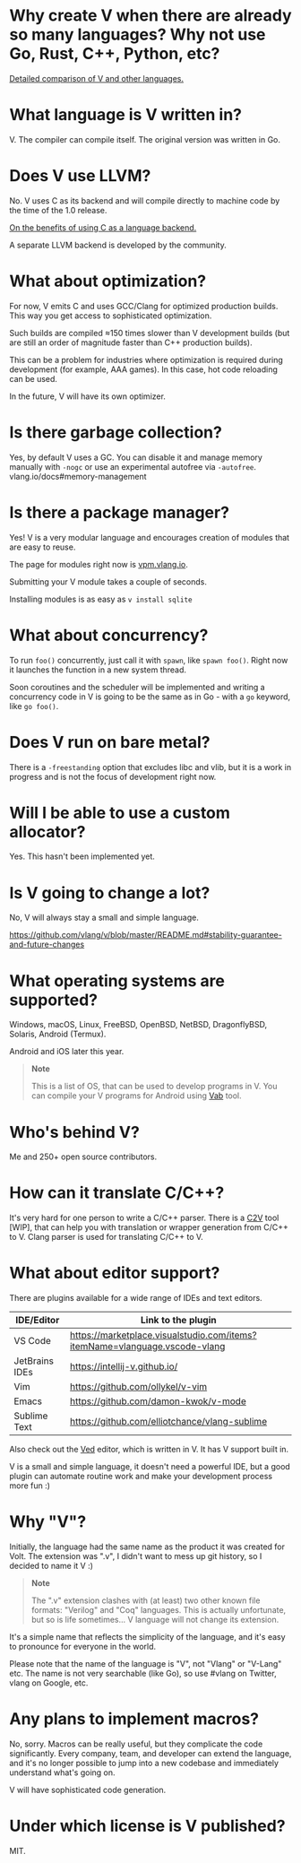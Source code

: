 # Why create V when there are already so many languages? Why not use Go, Rust, C++, Python, etc?

<a href="https://vlang.io/compare" target="_blank">Detailed comparison of V and other languages.</a>

# What language is V written in?

V. The compiler can compile itself. The original version was written in Go.

# Does V use LLVM?

No. V uses C as its backend and will compile directly to machine code by the time of the 1.0 release.

<a href="https://github.com/vlang/v/wiki/On-the-benefits-of-using-C-as-a-language-backend">On the benefits of using C as a language backend.</a>

A separate LLVM backend is developed by the community.

# What about optimization?

For now, V emits C and uses GCC/Clang for optimized production builds. This way you get access to sophisticated optimization.

Such builds are compiled ≈150 times slower than V development builds (but are still an order of magnitude faster than C++ production builds).

This can be a problem for industries where optimization is required during development (for example, AAA games). In this case, hot code reloading can be used.

In the future, V will have its own optimizer.

# Is there garbage collection?

Yes, by default V uses a GC. You can disable it and manage memory manually with `-nogc` or use an experimental autofree via `-autofree`. vlang.io/docs#memory-management

# Is there a package manager?

Yes! V is a very modular language and encourages creation of modules that are easy to reuse.

The page for modules right now is [vpm.vlang.io](https://vpm.vlang.io/).

Submitting your V module takes a couple of seconds.

Installing modules is as easy as `v install sqlite`

# What about concurrency?

To run `foo()` concurrently, just call it with `spawn`, like `spawn foo()`. Right now it launches the function in a new system thread.

Soon coroutines and the scheduler will be implemented and writing a concurrency code in V is going to be the same as in Go - with a `go` keyword, like `go foo()`.

# Does V run on bare metal?

There is a `-freestanding` option that excludes libc and vlib, but it is a work in progress and is not the focus of development right now.

# Will I be able to use a custom allocator?

Yes. This hasn't been implemented yet.

# Is V going to change a lot?

No, V will always stay a small and simple language.

https://github.com/vlang/v/blob/master/README.md#stability-guarantee-and-future-changes

# What operating systems are supported?

Windows, macOS, Linux, FreeBSD, OpenBSD, NetBSD, DragonflyBSD, Solaris, Android (Termux).

Android and iOS later this year.

> **Note**
>
> This is a list of OS, that can be used to develop programs in V.
> You can compile your V programs for Android using [Vab](https://github.com/vlang/vab) tool.

# Who's behind V?

Me and 250+ open source contributors.

# How can it translate C/C++?

It's very hard for one person to write a C/C++ parser. There is a [C2V](https://github.com/vlang/c2v) tool [WIP], that can help you with translation or wrapper generation from C/C++ to V. Clang parser is used for translating C/C++ to V.

# What about editor support?

There are plugins available for a wide range of IDEs and text editors.

| IDE/Editor     | Link to the plugin                                                         |
|----------------|----------------------------------------------------------------------------|
| VS Code        | https://marketplace.visualstudio.com/items?itemName=vlanguage.vscode-vlang |
| JetBrains IDEs | https://intellij-v.github.io/                                              |
| Vim            | https://github.com/ollykel/v-vim                                           |
| Emacs          | https://github.com/damon-kwok/v-mode                                       |
| Sublime Text   | https://github.com/elliotchance/vlang-sublime                              |

Also check out the <a href="https://github.com/vlang/ved">Ved</a> editor, which is written in V. It has V support built in.

V is a small and simple language, it doesn't need a powerful IDE, but a good plugin can automate routine work and make your development process more fun :)

# Why "V"?

Initially, the language had the same name as the product it was created for Volt. The extension was ".v", I didn't want to mess up git history, so I decided to name it V :)

> **Note**
>
> The ".v" extension clashes with (at least) two other known file formats: "Verilog" and "Coq" languages.
> This is actually unfortunate, but so is life sometimes... V language will not change its extension.

It's a simple name that reflects the simplicity of the language, and it's easy to pronounce for everyone in the world.

Please note that the name of the language is "V", not "Vlang" or "V-Lang" etc.
The name is not very searchable (like Go), so use #vlang on Twitter, vlang on Google, etc.

# Any plans to implement macros?

No, sorry. Macros can be really useful, but they complicate the code significantly. Every company, team, and developer can extend the language, and it's no longer possible to jump into a new codebase and immediately understand what's going on.

V will have sophisticated code generation.

# Under which license is V published?

MIT.